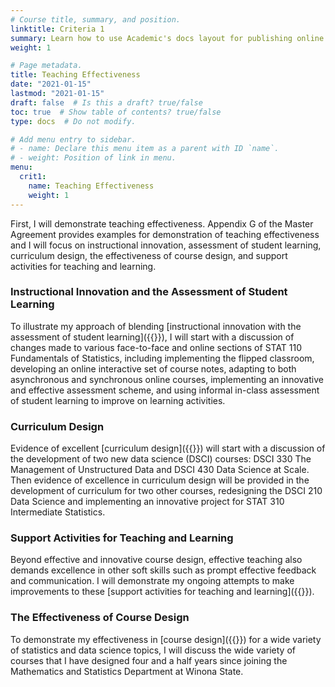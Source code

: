 ```yaml
---
# Course title, summary, and position.
linktitle: Criteria 1
summary: Learn how to use Academic's docs layout for publishing online courses, software documentation, and tutorials.
weight: 1

# Page metadata.
title: Teaching Effectiveness
date: "2021-01-15"
lastmod: "2021-01-15"
draft: false  # Is this a draft? true/false
toc: true  # Show table of contents? true/false
type: docs  # Do not modify.

# Add menu entry to sidebar.
# - name: Declare this menu item as a parent with ID `name`.
# - weight: Position of link in menu.
menu:
  crit1:
    name: Teaching Effectiveness
    weight: 1
---
```


First, I will demonstrate teaching effectiveness. Appendix G of the Master
Agreement provides examples for demonstration of teaching effectiveness and I
will focus on instructional innovation, assessment of student learning,
curriculum design, the effectiveness of course design, and support activities
for teaching and learning.

### Instructional Innovation and the Assessment of Student Learning

To illustrate my approach of blending 
[instructional innovation with the assessment of student learning]({{<relref path="instructional_innovation.md">}}), 
I will start with a discussion of
changes made to various face-to-face and online sections of STAT 110
Fundamentals of Statistics, including implementing the flipped classroom,
developing an online interactive set of course notes, adapting to both
asynchronous and synchronous online courses, implementing an innovative and
effective assessment scheme, and using informal in-class assessment of
student learning to improve on learning activities.

### Curriculum Design

Evidence of excellent [curriculum design]({{<relref path="curriculum_design.md">}}) 
will start with a discussion of the
development of two new data science (DSCI) courses: DSCI 330 The Management
of Unstructured Data and DSCI 430 Data Science at Scale. Then evidence of
excellence in curriculum design will be provided in the development of
curriculum for two other courses, redesigning the DSCI 210 Data Science and
implementing an innovative project for STAT 310 Intermediate Statistics.

### Support Activities for Teaching and Learning

Beyond effective and innovative course design, effective teaching also
demands excellence in other soft skills such as prompt effective feedback and
communication. I will demonstrate my ongoing attempts to make improvements to
these [support activities for teaching and learning]({{<relref path="support_activities.md">}}).

### The Effectiveness of Course Design

To demonstrate my effectiveness in [course design]({{<relref
path="course_development.md">}}) for a wide variety of statistics and data
science topics, I will discuss the wide variety of courses that I have
designed four and a half years since joining the Mathematics and Statistics
Department at Winona State.


